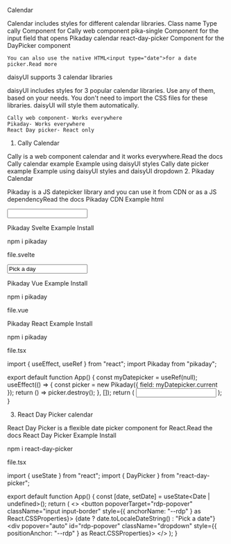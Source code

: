 Calendar

Calendar includes styles for different calendar libraries.
Class name
	Type	
cally	Component
	for Cally web component
pika-single	Component
	for the input field that opens Pikaday calendar
react-day-picker	Component
	for the DayPicker component

    You can also use the native HTML<input type="date">for a date picker.Read more

daisyUI supports 3 calendar libraries

daisyUI includes styles for 3 popular calendar libraries.
Use any of them, based on your needs.
You don't need to import the CSS files for these libraries. daisyUI will style them automatically.

    Cally web component- Works everywhere
    Pikaday- Works everywhere
    React Day picker- React only

1. Cally Calendar

Cally is a web component calendar and it works everywhere.Read the docs
Cally calendar example
Example using daisyUI styles
Cally date picker example
Example using daisyUI styles and daisyUI dropdown
2. Pikaday Calendar

Pikaday is a JS datepicker library and you can use it from CDN or as a JS dependencyRead the docs
Pikaday CDN Example
html

<script src="https://cdn.jsdelivr.net/npm/pikaday/pikaday.js"></script>
<input type="text" class="input pika-single" id="myDatepicker">
<script>
  var picker = new Pikaday({ field: document.getElementById('myDatepicker') });
</script>

Pikaday Svelte Example
Install

npm i pikaday

file.svelte

<script>
  import Pikaday from "pikaday";
  let myDatepicker;
  $effect(() => {
    if (myDatepicker) {
      const picker = new Pikaday({
        field: myDatepicker
      });
      return () => picker.destroy();
    }
  });
</script>

<input type="text" class="input pika-single"  bind:this={myDatepicker} value="Pick a day" />

Pikaday Vue Example
Install

npm i pikaday

file.vue

<script>
import Pikaday from "pikaday";
export default {
  mounted: function() {
    const picker = new Pikaday({
      field: this.$refs.myDatepicker
    });
  }
};
</script>
<template>
  <input type="text" class="input pika-single" ref="myDatepicker" value="Pick a day"/>
</template>

Pikaday React Example
Install

npm i pikaday

file.tsx

import { useEffect, useRef } from "react";
import Pikaday from "pikaday";

export default function App() {
  const myDatepicker = useRef(null);
  useEffect(() => {
    const picker = new Pikaday({
      field: myDatepicker.current
    });
    return () => picker.destroy();
  }, []);
  return (
    <input type="text" className="input pika-single" defaultValue="Pick a date" ref={myDatepicker} />
  );
}

3. React Day Picker calendar

React Day Picker is a flexible date picker component for React.Read the docs
React Day Picker Example
Install

npm i react-day-picker

file.tsx

import { useState } from "react";
import { DayPicker } from "react-day-picker";

export default function App() {
  const [date, setDate] = useState<Date | undefined>();
  return (
    <>
      <button popoverTarget="rdp-popover" className="input input-border" style={{ anchorName: "--rdp" } as React.CSSProperties}>
        {date ? date.toLocaleDateString() : "Pick a date"}
      </button>
      <div popover="auto" id="rdp-popover" className="dropdown" style={{ positionAnchor: "--rdp" } as React.CSSProperties}>
        <DayPicker className="react-day-picker" mode="single" selected={date} onSelect={setDate} />
      </div>
    </>
  );
}